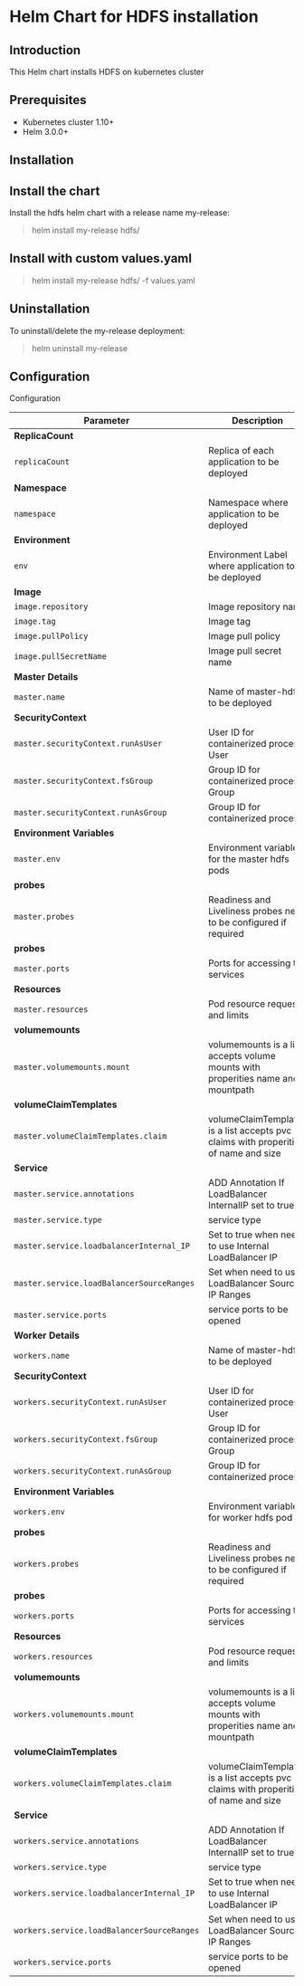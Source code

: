 # Helm Chart for HDFS installation

## Introduction

This Helm chart installs HDFS on kubernetes cluster

## Prerequisites

- Kubernetes cluster 1.10+
- Helm 3.0.0+

## Installation

## Install the chart

Install the hdfs helm chart with a release name my-release:

> helm install my-release hdfs/

## Install with custom values.yaml

> helm install my-release hdfs/ -f values.yaml


## Uninstallation

To uninstall/delete the my-release deployment:

> helm uninstall my-release

## Configuration

Configuration

| Parameter                                                                   | Description                                                                                                        | Default                         |
| --------------------------------------------------------------------------- | -------------------------------------------------------------------------------------------------------------------| ------------------------------- |
| **ReplicaCount**                                                            |
| `replicaCount`                                                              | Replica of each application to be deployed                                                                                               | `1`                             |
| **Namespace**                                                            |
| `namespace`                                                              | Namespace where application to be deployed                                                                                              | `nil`                             |
| **Environment**                                                            |
| `env`                                                              | Environment Label where application to be deployed                                                                                              | `nil`                             |
| **Image**                                                                   |
| `image.repository`                                                          |  Image repository name                                                                                                    | `nil`                   |
| `image.tag`                                                                   |  Image tag                                                                                                     | `nil`                        |
| `image.pullPolicy`                                                          |  Image pull policy                                                                                             | `nil`                  |
| `image.pullSecretName`                                                          |  Image pull secret name                                                                                          | `nil`                           |
| **Master Details**                                                            |
| `master.name`                                                              |  Name of master-hdfs to be deployed                                                                                             | `worker-hdfs`                             |
| **SecurityContext**                                                         |
| `master.securityContext.runAsUser`                                                 |  User ID for containerized process User                                                                                                   | `nil`                          |
| `master.securityContext.fsGroup`                                                   |   Group ID for containerized process Group                                                                                                  | `nil`                          |
| `master.securityContext.runAsGroup`                                                   |  Group ID for containerized process                               | `nil`                          |
| **Environment Variables**
| `master.env`                                                   | Environment variables for the master hdfs pods                               | `nil`                          |
| **probes**
| `master.probes`                                                                | Readiness and Liveliness probes need to be configured if required            | `nil`                           |
| **probes**
| `master.ports`                                                                | Ports for accessing the services            | `nil`                           |
| **Resources**
| `master.resources`                            | Pod resource requests and limits            | `nil`                           |
| **volumemounts**
| `master.volumemounts.mount`                            | volumemounts is a list accepts volume mounts with properities name and mountpath           | `nil`                     |
| **volumeClaimTemplates**
| `master.volumeClaimTemplates.claim`                            | volumeClaimTemplates is a list accepts pvc claims with properities of name and size         | `[]`                 
| **Service**                                                                     |
| `master.service.annotations`                                                            | ADD Annotation If LoadBalancer InternalIP set to true                                                                                 | `nil`                         |
| `master.service.type`    | service type |  `ClusterIP`  |
| `master.service.loadbalancerInternal_IP`       | Set to true when need to use Internal LoadBalancer IP | `nil` |
| `master.service.loadBalancerSourceRanges`                                                   | Set when need to use LoadBalancer Source IP Ranges                                                                                      | `[]`                      |
| `master.service.ports    `                                                       | service ports to be opened                        | `[]`                            |
| **Worker Details**                                                            |
| `workers.name`                                                              |  Name of master-hdfs to be deployed                                                                                             | `master-hdfs`                             |
| **SecurityContext**                                                         |
| `workers.securityContext.runAsUser`                                                 |  User ID for containerized process User                                                                                                   | `nil`                          |
| `workers.securityContext.fsGroup`                                                   |   Group ID for containerized process Group                                                                                                  | `nil`                          |
| `workers.securityContext.runAsGroup`                                                   |  Group ID for containerized process                               | `nil`                          |
| **Environment Variables**
| `workers.env`                                                   | Environment variables for worker hdfs pod                               | `nil`                          |
| **probes**
| `workers.probes`                                                                | Readiness and Liveliness probes need to be configured if required            | `nil`                           |
| **probes**
| `workers.ports`                                                                | Ports for accessing the services            | `nil`                           |
| **Resources**
| `workers.resources`                            | Pod resource requests and limits            | `nil`                           |
| **volumemounts**
| `workers.volumemounts.mount`                            | volumemounts is a list accepts volume mounts with properities name and mountpath           | `nil`                     |
| **volumeClaimTemplates**
| `workers.volumeClaimTemplates.claim`                            | volumeClaimTemplates is a list accepts pvc claims with properities of name and size         | `[]`                 
| **Service**                                                                     |
| `workers.service.annotations`                                                            | ADD Annotation If LoadBalancer InternalIP set to true                                                                                 | `nil`                         |
| `workers.service.type`    | service type |  `ClusterIP`  |
| `workers.service.loadbalancerInternal_IP`       | Set to true when need to use Internal LoadBalancer IP | `nil` |
| `workers.service.loadBalancerSourceRanges`                                                   | Set when need to use LoadBalancer Source IP Ranges                                                                                      | `[]`                      |
| `workers.service.ports    `                                                       | service ports to be opened                        | `[]`                            |
